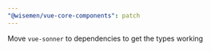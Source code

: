 ```yaml
---
"@wisemen/vue-core-components": patch
---
```


Move `vue-sonner` to dependencies to get the types working
